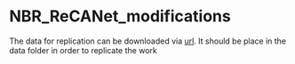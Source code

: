 # NBR_ReCANet_modifications

The data for replication can be downloaded via [url](https://www.dropbox.com/s/rs72hlfpsh92rxl/dunnhumby_cj.zip?dl=0). 
It should be place in the data folder in order to replicate the work
